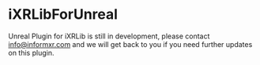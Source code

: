 # iXRLibForUnreal
Unreal Plugin for iXRLib is still in development, please contact info@informxr.com and we will get back to you if you need further updates on this plugin.
